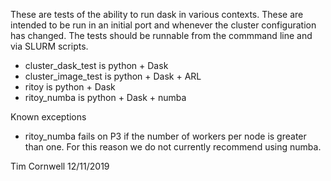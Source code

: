 
These are tests of the ability to run dask in various contexts. These are intended to be run in an initial port and
 whenever the cluster configuration has changed. The tests should be runnable from the commmand line and via SLURM
  scripts.

 - cluster_dask_test is python + Dask
 - cluster_image_test is python + Dask + ARL
 - ritoy is python + Dask
 - ritoy_numba is python + Dask + numba
 
 Known exceptions
 
 - ritoy_numba fails on P3 if the number of workers per node is greater than one. For this reason we do not currently
  recommend using numba.
 
 Tim Cornwell 12/11/2019